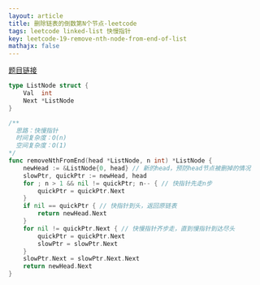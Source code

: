 ```yaml
---
layout: article
title: 删除链表的倒数第N个节点-leetcode
tags: leetcode linked-list 快慢指针
key: leetcode-19-remove-nth-node-from-end-of-list
mathajx: false
---
```


<!--more-->

[题目链接](https://leetcode-cn.com/problems/remove-nth-node-from-end-of-list/description/)

```go
type ListNode struct {
    Val  int
    Next *ListNode
}

/**
  思路：快慢指针
  时间复杂度：O(n)
  空间复杂度：O(1)
*/
func removeNthFromEnd(head *ListNode, n int) *ListNode {
    newHead := &ListNode{0, head} // 新的head，预防head节点被删掉的情况
    slowPtr, quickPtr := newHead, head
    for ; n > 1 && nil != quickPtr; n-- { // 快指针先走n步
        quickPtr = quickPtr.Next
    }
    if nil == quickPtr { // 快指针到头，返回原链表
        return newHead.Next
    }
    for nil != quickPtr.Next { // 快慢指针齐步走，直到慢指针到达尽头
        quickPtr = quickPtr.Next
        slowPtr = slowPtr.Next
    }
    slowPtr.Next = slowPtr.Next.Next
    return newHead.Next
}
```
